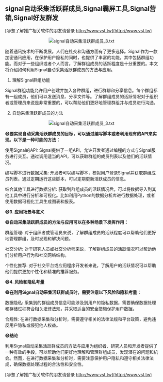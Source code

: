## **signal自动采集活跃群成员,Signal霸屏工具,Signal营销,Signal好友群发**

[😍想了解推广相关软件的朋友请登录 http://www.vst.tw](http://www.vst.tw)

 <center><img src="https://vst.tw/MP4/tuiguang/png/7.png" alt="signal自动采集活跃群成员_3.txt"></center>

随着通讯技术的不断发展，人们在社交和沟通方面有了更多选择。Signal作为一款加密通讯应用，在保护用户隐私的同时，也提供了丰富的功能，其中包括群组功能。而对于一些组织或者个人而言，了解群组成员的活跃程度是十分重要的。本文将介绍如何利用Signal自动采集活跃群成员的方法与应用。

1. 理解Signal群组功能

Signal群组功能允许用户创建并加入各种群组，进行群聊和分享信息。每个群组都有一组成员，他们可以发送消息、分享文件等。了解群组成员的活跃情况对于组织者或管理员来说是非常重要的，可以帮助他们更好地管理群组并与成员进行沟通。

2. 自动采集活跃群成员的方法

 <center><img src="https://vst.tw/MP4/tuiguang/png/7.png" alt="signal自动采集活跃群成员_3.txt"></center>

**😄要实现自动采集活跃群成员的目标，可以通过编写脚本或者利用现有的API来实现。以下是一种可能的方法：**

使用Signal的API: Signal提供了一组API，允许开发者通过编程的方式与Signal服务进行交互。通过调用适当的API，可以获取群组的成员列表以及他们的活跃情况。

编写脚本进行数据采集: 开发者可以编写脚本，模拟用户登录Signal并获取群组成员列表。通过定期运行这些脚本，可以定期更新活跃成员的信息。

结合其他工具进行数据分析: 获取到群组成员的活跃情况后，可以将数据导入到其他工具中进行分析和可视化。比如利用Python的数据分析库进行数据处理，或者使用数据可视化工具生成图表和报表。

**😄3. 应用场景与意义**

**😄自动采集活跃群成员的方法与应用可以在多种场景下发挥作用：**

群组管理: 对于组织者或管理员来说，了解群组成员的活跃程度可以帮助他们更好地管理群组，及时发现和解决问题。

社交分析: 对于研究人员或社交分析师来说，了解群组成员的活跃情况可以帮助他们分析用户行为和社交网络结构。

个性化推荐: 对于社交平台或应用程序开发者来说，了解用户的活跃情况可以帮助他们提供更加个性化和精准的推荐服务。

**😄4. 风险和隐私考量**

**😄在利用Signal自动采集活跃群成员时，需要注意以下风险和隐私考量：**

数据隐私: 采集到的群组成员信息可能涉及到用户的隐私数据，需要确保数据处理和存储过程符合相关法律法规，并采取适当的安全措施保护用户数据。

合规性: 在进行数据采集和分析时，需要遵守相关的法律法规和平台政策，避免违反用户隐私或侵犯他人权益。

**😄结论**

利用Signal自动采集活跃群成员的方法与应用为组织者、研究人员和开发者提供了一种有效的手段，可以帮助他们更好地理解和管理群组成员，发现潜在的问题和机会。然而，在进行数据采集和分析时，需要注意保护用户隐私和遵守相关法律法规，确保数据处理过程的合法性和安全性。

[😍想了解推广相关软件的朋友请登录 http://www.vst.tw](http://www.vst.tw)



